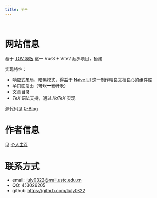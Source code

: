 ```yaml
---
title: 关于
---
```


<div style="max-width:65ch; margin:auto; padding: 1em 0">

# 网站信息

基于 [TOV 模板](https://github.com/dishait/tov-template) 这一 Vue3 + Vite2 起步项目，搭建

实现特性：

- 响应式布局，暗黑模式，得益于 [Naive UI](https://github.com/TuSimple/naive-ui) 这一制作精良文档良心的组件库
- 单页面路由（~~可以一直听歌~~）
- 文章目录
- $TeX$ 语法支持，通过 $KaTeX$ 实现

源代码见 [Q-Blog](https://github.com/liuly0322/Q-Blog)

# 作者信息

见 [个人主页](http://home.ustc.edu.cn/~liuly0322/)

# 联系方式

- email: liuly0322@mail.ustc.edu.cn
- QQ: 453026205
- github: https://github.com/liuly0322

</div>
